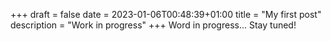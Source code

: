 +++ 
draft = false
date = 2023-01-06T00:48:39+01:00
title = "My first post"
description = "Work in progress"
+++
Word in progress... Stay tuned!